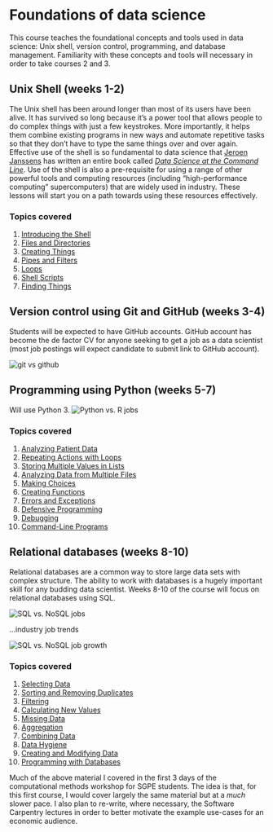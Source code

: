 # Foundations of data science

This course teaches the foundational concepts and tools used in data science: Unix shell, version control, programming, and database management. Familiarity with these concepts and tools will necessary in order to take courses 2 and 3. 

## Unix Shell (weeks 1-2)
The Unix shell has been around longer than most of its users have been alive. It has survived so long because it’s a power tool that allows people to do complex things with just a few keystrokes. More importantly, it helps them combine existing programs in new ways and automate repetitive tasks so that they don’t have to type the same things over and over again. Effective use of the shell is so fundamental to data science that [Jeroen Janssens](http://jeroenjanssens.com/) has written an entire book called [*Data Science at the Command Line*](http://datascienceatthecommandline.com/). Use of the shell is also a pre-requisite for using a range of other powerful tools and computing resources (including “high-performance computing” supercomputers) that are widely used in industry. These lessons will start you on a path towards using these resources effectively.

### Topics covered

1. [Introducing the Shell](http://swcarpentry.github.io/shell-novice/00-intro.html)
2. [Files and Directories](http://swcarpentry.github.io/shell-novice/01-filedir.html)
3. [Creating Things](http://swcarpentry.github.io/shell-novice/02-create.html)
4. [Pipes and Filters](http://swcarpentry.github.io/shell-novice/03-pipefilter.html)
5. [Loops](http://swcarpentry.github.io/shell-novice/04-loop.html)
6. [Shell Scripts](http://swcarpentry.github.io/shell-novice/05-script.html)
7. [Finding Things](http://swcarpentry.github.io/shell-novice/06-find.html)

## Version control using Git and GitHub (weeks 3-4)
Students will be expected to have GitHub accounts.  GitHub account has become the de factor CV for anyone seeking to get a job as a data scientist (most job postings will expect candidate to submit link to GitHub account).

![git vs github](http://www.indeed.com/jobtrends?q=git%2C+github&l=&relative=1)

## Programming using Python (weeks 5-7)
Will use Python 3.
![Python vs. R jobs](http://www.indeed.com/trendgraph/jobgraph.png?q=Python%2C+R)

### Topics covered

1. [Analyzing Patient Data](http://swcarpentry.github.io/python-novice-inflammation/01-numpy.html)
2. [Repeating Actions with Loops](http://swcarpentry.github.io/python-novice-inflammation/02-loop.html)
3. [Storing Multiple Values in Lists](http://swcarpentry.github.io/python-novice-inflammation/03-lists.html)
4. [Analyzing Data from Multiple Files](http://swcarpentry.github.io/python-novice-inflammation/04-files.html)
5. [Making Choices](http://swcarpentry.github.io/python-novice-inflammation/05-cond.html)
6. [Creating Functions](http://swcarpentry.github.io/python-novice-inflammation/06-func.html)
7. [Errors and Exceptions](http://swcarpentry.github.io/python-novice-inflammation/07-errors.html)
8. [Defensive Programming](http://swcarpentry.github.io/python-novice-inflammation/08-defensive.html)
9. [Debugging](http://swcarpentry.github.io/python-novice-inflammation/09-debugging.html)
10. [Command-Line Programs](http://swcarpentry.github.io/python-novice-inflammation/10-cmdline.html)

## Relational databases (weeks 8-10)
Relational databases are a common way to store large data sets with complex structure. The ability to work with databases is a hugely important skill for any budding data scientist.  Weeks 8-10 of the course will focus on relational databases using SQL.

![SQL vs. NoSQL jobs](http://www.indeed.com/trendgraph/jobgraph.png?q=SQL%2C+NoSQL)

...industry job trends 

![SQL vs. NoSQL job growth](http://www.indeed.com/trendgraph/jobgraph.png?q=SQL%2C+NoSQL&relative=1)

### Topics covered

1. [Selecting Data](http://swcarpentry.github.io/sql-novice-survey/01-select.html)
2. [Sorting and Removing Duplicates](http://swcarpentry.github.io/sql-novice-survey/02-sort-dup.html)
3. [Filtering](http://swcarpentry.github.io/sql-novice-survey/03-filter.html)
4. [Calculating New Values](http://swcarpentry.github.io/sql-novice-survey/04-calc.html)
5. [Missing Data](http://swcarpentry.github.io/sql-novice-survey/05-null.html)
6. [Aggregation](http://swcarpentry.github.io/sql-novice-survey/06-agg.html)
7. [Combining Data](http://swcarpentry.github.io/sql-novice-survey/07-join.html)
8. [Data Hygiene](http://swcarpentry.github.io/sql-novice-survey/08-hygiene.html)
9. [Creating and Modifying Data](http://swcarpentry.github.io/sql-novice-survey/09-create.html)
10. [Programming with Databases](http://swcarpentry.github.io/sql-novice-survey/10-prog.html)

Much of the above material I covered in the first 3 days of the computational methods workshop for SGPE students. The idea is that, for this first course, I would cover largely the same material but at a *much* slower pace. I also plan to re-write, where necessary, the Software Carpentry lectures in order to better motivate the example use-cases for an economic audience.